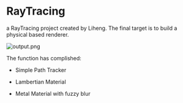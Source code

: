 # RayTracing

a RayTracing project created by Liheng. The final target is to build a physical based renderer.

![output.png](F:\CppSerials\EasyRayTracing\EasyRayTracing\assets\output.png)



The function has complished:

* Simple Path Tracker

* Lambertian Material

* Metal Material with fuzzy blur
